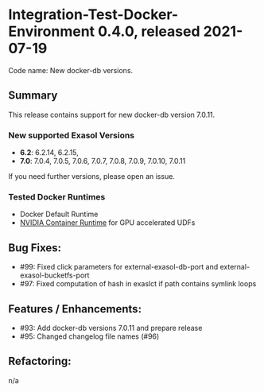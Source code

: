 # Integration-Test-Docker-Environment 0.4.0, released 2021-07-19

Code name: New docker-db versions.

## Summary

This release contains support for new docker-db version 7.0.11. 

### New supported Exasol Versions

* **6.2**: 6.2.14, 6.2.15,
* **7.0**: 7.0.4, 7.0.5, 7.0.6, 7.0.7, 7.0.8, 7.0.9, 7.0.10, 7.0.11

If you need further versions, please open an issue.

### Tested Docker Runtimes

- Docker Default Runtime
- [NVIDIA Container Runtime](https://github.com/NVIDIA/nvidia-container-runtime) for GPU accelerated UDFs

## Bug Fixes:
   - #99: Fixed click parameters for external-exasol-db-port and external-exasol-bucketfs-port
   - #97: Fixed computation of hash in exaslct if path contains symlink loops

## Features / Enhancements:
    
   - #93: Add docker-db versions 7.0.11 and prepare release
   - #95: Changed changelog file names (#96)

## Refactoring:
n/a  

